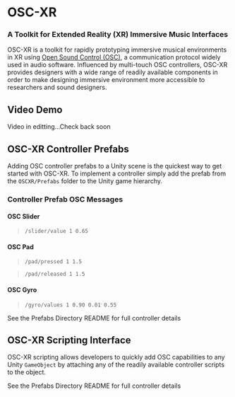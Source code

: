 # OSC-XR

### A Toolkit for Extended Reality (XR) Immersive Music Interfaces

OSC-XR is a toolkit for rapidly prototyping immersive musical environments in XR using [Open Sound Control (OSC)](http://opensoundcontrol.org/introduction-osc), a communication protocol widely used in audio software. Influenced by multi-touch OSC controllers, OSC-XR provides designers with a wide range of readily available components in order to make designing immersive environment more accessible to researchers and sound designers.

## Video Demo

Video in editting...Check back soon

## OSC-XR Controller Prefabs

Adding OSC controller prefabs to a Unity scene is the quickest way to get started with OSC-XR. To implement a controller simply add the prefab from the `OSCXR/Prefabs` folder to the Unity game hierarchy.

### Controller Prefab OSC Messages

#### OSC Slider

> `/slider/value 1 0.65`

#### OSC Pad

> `/pad/pressed 1 1.5`

> `/pad/released 1 1.5`

#### OSC Gyro

> `/gyro/values 1 0.90 0.01 0.55`

See the Prefabs Directory README for full controller details

## OSC-XR Scripting Interface
OSC-XR scripting allows developers to quickly add OSC capabilities to any Unity `GameObject` by attaching any of the readily available controller scripts to the object.

See the Prefabs Directory README for full controller details